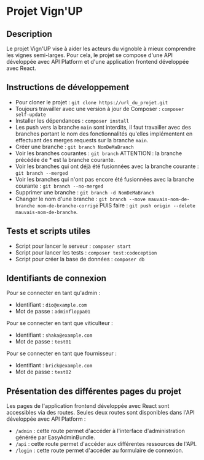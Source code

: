 # Projet Vign'UP

## Description

Le projet Vign'UP vise à aider les acteurs du vignoble à mieux comprendre les vignes semi-larges. Pour cela, le projet se compose d'une API développée avec API Platform et d'une application frontend développée avec React.

## Instructions de développement

- Pour cloner le projet : `git clone https://url_du_projet.git`
- Toujours travailler avec une version à jour de Composer : `composer self-update`
- Installer les dépendances : `composer install`
- Les push vers la branche `main` sont interdits, il faut travailler avec des branches portant le nom des fonctionnalités qu'elles implémentent en effectuant des merges requests sur la branche `main`.
- Créer une branche : `git branch NomDeMaBranch`
- Voir les branches courantes : `git branch` ATTENTION : la branche précédée de * est la branche courante.
- Voir les branches qui ont déjà été fusionnées avec la branche courante : `git branch --merged`
- Voir les branches qui n'ont pas encore été fusionnées avec la branche courante : `git branch --no-merged`
- Supprimer une branche : `git branch -d NomDeMaBranch`
- Changer le nom d'une branche : `git branch --move mauvais-nom-de-branche nom-de-branche-corrigé` PUIS faire : `git push origin --delete mauvais-nom-de-branche`.

## Tests et scripts utiles

- Script pour lancer le serveur : `composer start`
- Script pour lancer les tests : `composer test:codeception`
- Script pour créer la base de données : `composer db`

## Identifiants de connexion

Pour se connecter en tant qu'admin :
- Identifiant : `dio@example.com`
- Mot de passe : `adminfloppa01`

Pour se connecter en tant que viticulteur :
- Identifiant : `shaka@example.com`
- Mot de passe : `test01`

Pour se connecter en tant que fournisseur :
- Identifiant : `brick@example.com`
- Mot de passe : `test02`

## Présentation des différentes pages du projet

Les pages de l'application frontend développée avec React sont accessibles via des routes. Seules deux routes sont disponibles dans l'API développée avec API Platform :

- `/admin` : cette route permet d'accéder à l'interface d'administration générée par EasyAdminBundle.
- `/api` : cette route permet d'accéder aux différentes ressources de l'API.
- `/login` : cette route permet d'accéder au formulaire de connexion.
